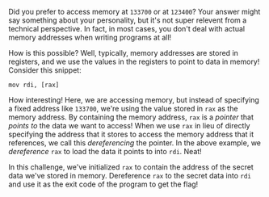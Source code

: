 Did you prefer to access memory at `133700` or at `123400`?
Your answer might say something about your personality, but it's not super relevent from a technical perspective.
In fact, in most cases, you don't deal with actual memory addresses when writing programs at all!

How is this possible?
Well, typically, memory addresses are stored in registers, and we use the values in the registers to point to data in memory!
Consider this snippet:

```assembly
mov rdi, [rax]
```

How interesting!
Here, we are accessing memory, but instead of specifying a fixed address like `133700`, we're using the value stored in `rax` as the memory address.
By containing the memory address, `rax` is a _pointer_ that _points to_ the data we want to access!
When we use `rax` in lieu of directly specifying the address that it stores to access the memory address that it references, we call this _dereferencing_ the pointer.
In the above example, we _dereference_ `rax` to load the data it points to into `rdi`.
Neat!

In this challenge, we've initialized `rax` to contain the address of the secret data we've stored in memory.
Dereference `rax` to the secret data into `rdi` and use it as the exit code of the program to get the flag!
